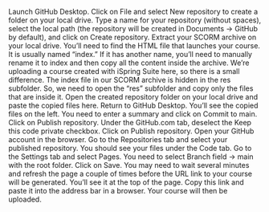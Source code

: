 Launch GitHub Desktop. Click on File and select New repository to create a folder on your local drive.
Type a name for your repository (without spaces), select the local path (the repository will be created in Documents -> GitHub by default), and click on Create repository.
Extract your SCORM archive on your local drive. You’ll need to find the HTML file that launches your course. It is usually named “index.” If it has another name, you’ll need to manually rename it to index and then copy all the content inside the archive. We’re uploading a course created with iSpring Suite here, so there is a small difference. The index file in our SCORM archive is hidden in the res subfolder. So, we need to open the “res” subfolder and copy only the files that are inside it.
Open the created repository folder on your local drive and paste the copied files here.
Return to GitHub Desktop. You’ll see the copied files on the left. You need to enter a summary and click on Commit to main.
Click on Publish repository.
Under the GitHub.com tab, deselect the Keep this code private checkbox. Click on Publish repository.
Open your GitHub account in the browser. Go to the Repositories tab and select your published repository.
You should see your files under the Code tab.
Go to the Settings tab and select Pages. You need to select Branch field -> main with the root folder. Click on Save.
You may need to wait several minutes and refresh the page a couple of times before the URL link to your course will be generated. You’ll see it at the top of the page.
Copy this link and paste it into the address bar in a browser. Your course will then be uploaded.
